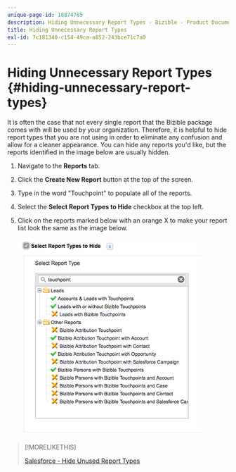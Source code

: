 ```yaml
---
unique-page-id: 18874785
description: Hiding Unnecessary Report Types - Bizible - Product Documentation
title: Hiding Unnecessary Report Types
exl-id: 7c181340-c154-49ca-a852-243bce71c7a0
---
```

# Hiding Unnecessary Report Types {#hiding-unnecessary-report-types}

It is often the case that not every single report that the Bizible package comes with will be used by your organization. Therefore, it is helpful to hide report types that you are not using in order to eliminate any confusion and allow for a cleaner appearance. You can hide any reports you'd like, but the reports identified in the image below are usually hidden.

1. Navigate to the **Reports** tab.

1. Click the **Create New Report** button at the top of the screen.

1. Type in the word "Touchpoint" to populate all of the reports.

1. Select the **Select Report Types to Hide** checkbox at the top left.

1. Click on the reports marked below with an orange X to make your report list look the same as the image below.

   ![](assets/1-4.png)

>[!MORELIKETHIS]
>
>[Salesforce - Hide Unused Report Types](https://releasenotes.docs.salesforce.com/en-us/spring14/release-notes/rn_analytics_hide_report_types.htm)
